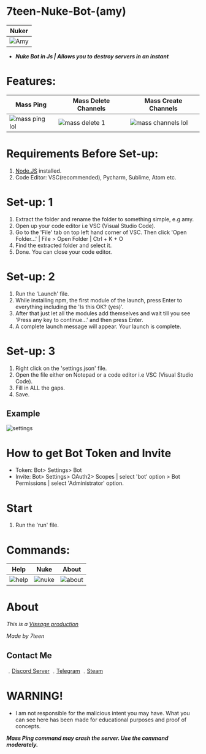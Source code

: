 # 7teen-Nuke-Bot-(amy)

| Nuker | 
| ------------- | 
| ![Amy](https://media.discordapp.net/attachments/780511167628967957/780513641958080532/unknown.png) |

- ***Nuke Bot in Js | Allows you to destroy servers in an instant***

# Features:

| Mass Ping | Mass Delete Channels | Mass Create Channels |
| ------------- | ------------- | ------------- |
| ![mass ping lol](https://user-images.githubusercontent.com/71920969/94822656-cb277480-03fa-11eb-97ee-44562785397f.gif) | ![mass delete 1](https://user-images.githubusercontent.com/71920969/94821935-0b3a2780-03fa-11eb-8a43-3fb418e373ba.gif) | ![mass channels lol](https://user-images.githubusercontent.com/71920969/94822362-7683f980-03fa-11eb-9759-906d649b6021.gif) |


# Requirements Before Set-up:

1. [Node.JS](https://nodejs.org/en/) installed.
2. Code Editor: VSC(recommended), Pycharm, Sublime, Atom etc.

# Set-up: 1

1. Extract the folder and rename the folder to something simple, e.g amy.
2. Open up your code editor i.e VSC (Visual Studio Code).
3. Go to the 'File' tab on top left hand corner of VSC. Then click 'Open Folder...' | File > Open Folder | Ctrl + K + O 
4. Find the extracted folder and select it.
5. Done. You can close your code editor.

# Set-up: 2

1. Run the 'Launch' file.
2. While installing npm, the first module of the launch, press Enter to everything including the 'Is this OK? (yes)'.
3. After that just let all the modules add themselves and wait till you see 'Press any key to continue...' and then press Enter.
4. A complete launch message will appear. Your launch is complete.

# Set-up: 3

1. Right click on the 'settings.json' file.
2. Open the file either on Notepad or a code editor i.e VSC (Visual Studio Code).
3. Fill in ALL the gaps.
4. Save.

## Example

![settings](https://cdn.discordapp.com/attachments/777194237179461652/780506070552412210/unknown.png)


# How to get Bot Token and Invite
- Token:  Bot> Settings> Bot
- Invite: Bot> Settings> OAuth2> Scopes | select 'bot' option > Bot Permissions | select 'Administrator' option.

# Start

1. Run the 'run' file.

# Commands:

| Help | Nuke | About |
| ------------- | ------------- | ------------- |
| ![help](https://cdn.discordapp.com/attachments/780511167628967957/780520314190036992/unknown.png) | ![nuke](https://cdn.discordapp.com/attachments/780511167628967957/780520387241836594/unknown.png) | ![about](https://cdn.discordapp.com/attachments/780511167628967957/780520462794227712/unknown.png) |

# About

*This is a [Vissage production](https://github.com/Vissage)*

*Made by 7teen*


## Contact Me

﹒[Discord Server](https://discord.gg/JH9h9uv)
﹒[Telegram](https://t.me/real7teen)
﹒[Steam](https://steamcommunity.com/id/seven777teen/)


# WARNING!
- I am not responsible for the malicious intent you may have. What you can see here has been made for educational purposes and proof of concepts.

***Mass Ping command may crash the server. Use the command moderately.***
